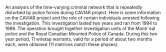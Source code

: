 An analysis of the time-varying criminal network that is repeatedly disturbed by
police forces during CAVIAR project.
Here is some information on the CAVIAR project and the role of certain individuals arrested
following the investigation. This investigation lasted two years and ran from 1994 to 1996. The
operation brought together investigation units of the Montr´eal police and the Royal Canadian
Mounted Police of Canada. During this two year period, 11 wiretap warrants, valid for a period
of about two months each, were obtained (11 matrices match these phases).